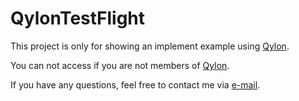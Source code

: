 # QylonTestFlight

This project is only for showing an implement example using [Qylon](https://github.com/MinuParkBasler/Qylon).

You can not access if you are not members of [Qylon](https://github.com/MinuParkBasler/Qylon).

If you have any questions, feel free to contact me via [e-mail](minu.park@baslerweb.com).

